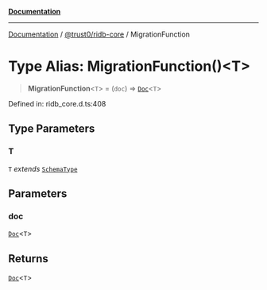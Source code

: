 [**Documentation**](../../../README.md)

***

[Documentation](../../../README.md) / [@trust0/ridb-core](../README.md) / MigrationFunction

# Type Alias: MigrationFunction()\<T\>

> **MigrationFunction**\<`T`\> = (`doc`) => [`Doc`](Doc.md)\<`T`\>

Defined in: ridb\_core.d.ts:408

## Type Parameters

### T

`T` *extends* [`SchemaType`](SchemaType.md)

## Parameters

### doc

[`Doc`](Doc.md)\<`T`\>

## Returns

[`Doc`](Doc.md)\<`T`\>
